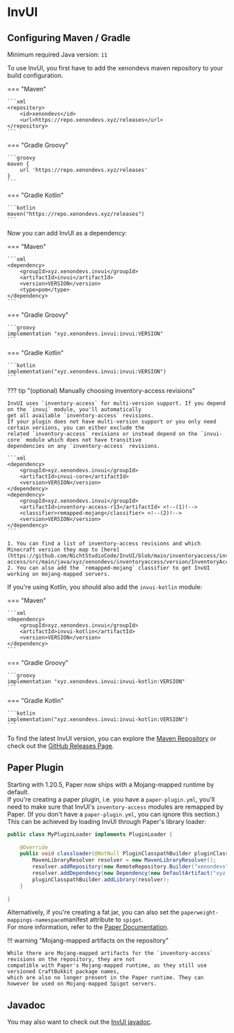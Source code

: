 # InvUI

## Configuring Maven / Gradle

Minimum required Java version: `11`

To use InvUI, you first have to add the xenondevs maven repository to your build configuration.

=== "Maven"

    ```xml
    <repository>
        <id>xenondevs</id>
        <url>https://repo.xenondevs.xyz/releases</url>
    </repository>
    ```

=== "Gradle Groovy"

    ```groovy
    maven {
        url 'https://repo.xenondevs.xyz/releases'
    }
    ```

=== "Gradle Kotlin"

    ```kotlin
    maven("https://repo.xenondevs.xyz/releases")
    ```

Now you can add InvUI as a dependency:

=== "Maven"

    ```xml
    <dependency>
        <groupId>xyz.xenondevs.invui</groupId>
        <artifactId>invui</artifactId>
        <version>VERSION</version>
        <type>pom</type>
    </dependency>
    ```

=== "Gradle Groovy"

    ```groovy
    implementation "xyz.xenondevs.invui:invui:VERSION"
    ```

=== "Gradle Kotlin"

    ```kotlin
    implementation("xyz.xenondevs.invui:invui:VERSION")
    ```

??? tip "(optional) Manually choosing inventory-access revisions"

    InvUI uses `inventory-access` for multi-version support. If you depend on the `invui` module, you'll automatically
    get all available `inventory-access` revisions.  
    If your plugin does not have multi-version support or you only need certain versions, you can either exclude the
    related `inventory-access` revisions or instead depend on the `invui-core` module which does not have transitive
    dependencies on any `inventory-access` revisions.

    ```xml
    <dependency>
        <groupId>xyz.xenondevs.invui</groupId>
        <artifactId>invui-core</artifactId>
        <version>VERSION</version>
    </dependency>
    <dependency>
        <groupId>xyz.xenondevs.invui</groupId>
        <artifactId>inventory-access-r13</artifactId> <!--(1)!-->
        <classifier>remapped-mojang</classifier> <!--(2)!-->
        <version>VERSION</version>
    </dependency>
    ```

    1. You can find a list of inventory-access revisions and which Minecraft version they map to [here](https://github.com/NichtStudioCode/InvUI/blob/main/inventoryaccess/inventory-access/src/main/java/xyz/xenondevs/inventoryaccess/version/InventoryAccessRevision.java).
    2. You can also add the `remapped-mojang` classifier to get InvUI working on mojang-mapped servers.

If you're using Kotlin, you should also add the `invui-kotlin` module:

=== "Maven"

    ```xml
    <dependency>
        <groupId>xyz.xenondevs.invui</groupId>
        <artifactId>invui-kotlin</artifactId>
        <version>VERSION</version>
    </dependency>
    ```

=== "Gradle Groovy"

    ```groovy
    implementation "xyz.xenondevs.invui:invui-kotlin:VERSION"
    ```

=== "Gradle Kotlin"

    ```kotlin
    implementation("xyz.xenondevs.invui:invui-kotlin:VERSION")
    ```

To find the latest InvUI version, you can explore the [Maven Repository](https://repo.xenondevs.xyz/#/releases/xyz/xenondevs/invui/invui/)
or check out the [GitHub Releases Page](https://github.com/NichtStudioCode/InvUI/releases).

## Paper Plugin

Starting with 1.20.5, Paper now ships with a Mojang-mapped runtime by default.  
If you're creating a paper plugin, i.e. you have a `paper-plugin.yml`, you'll need to make sure that
InvUI's `inventory-access` modules are remapped by Paper.
(If you don't have a `paper-plugin.yml`, you can ignore this section.)  
This can be achieved by loading InvUI through Paper's library loader:

```java
public class MyPluginLoader implements PluginLoader {
    
    @Override
    public void classloader(@NotNull PluginClasspathBuilder pluginClasspathBuilder) {
        MavenLibraryResolver resolver = new MavenLibraryResolver();
        resolver.addRepository(new RemoteRepository.Builder("xenondevs", "default", "https://repo.xenondevs.xyz/releases/").build());
        resolver.addDependency(new Dependency(new DefaultArtifact("xyz.xenondevs.invui:invui:pom:VERSION"), null));
        pluginClasspathBuilder.addLibrary(resolver);
    }
    
}
```

Alternatively, if you're creating a fat jar, you can also set the `paperweight-mappings-namespace`manifest attribute to `spigot`.  
For more information, refer to the [Paper Documentation](https://docs.papermc.io/paper/dev/project-setup#plugin-remapping).

!!! warning "Mojang-mapped artifacts on the repository"

    While there are Mojang-mapped artifacts for the `inventory-access` revisions on the repository, they are not
    compatible with Paper's Mojang-mapped runtime, as they still use versioned CraftBukkit package names,
    which are also no longer present in the Paper runtime. They can however be used on Mojang-mapped Spigot servers.

## Javadoc

You may also want to check out the [InvUI javadoc](https://invui.javadoc.xenondevs.xyz).